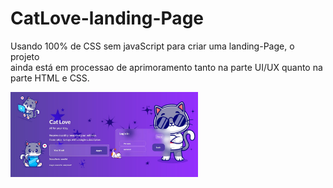 # CatLove-landing-Page
<p>Usando 100% de CSS sem javaScript para criar uma landing-Page, o projeto<br>ainda está em processao de aprimoramento tanto na parte UI/UX quanto na parte HTML e CSS.</p>
<img width="300px" alt="page catLove" src="/image/catLove.jpg"/>
